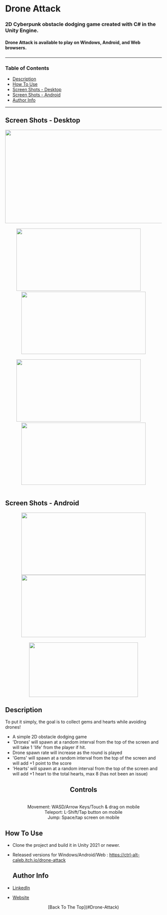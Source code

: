 # Drone Attack

<h3 align='left'>
  2D Cyberpunk obstacle dodging game created with C# in the Unity Engine.
  <br><h4 align='left'>Drone Attack is available to play on Windows, Android, and Web browsers.<h4>
<h3>
  
###
---
  ### Table of Contents

- [Description](#description)
- [How To Use](#how-to-use)
- [Screen Shots - Desktop](#screen-shots---desktop)
- [Screen Shots - Android](#screen-shots---android)
- [Author Info](#author-info)
  

---

 ## Screen Shots - Desktop



<div class='container'align='center'>
  <img src="https://github.com/ctrl-alt-caleb/DroneAttack/blob/master/DA_Desktop.gif" width="600" height="300"><br><br>
</div>
  
<div class='container' align='center'>
  <img src="https://github.com/ctrl-alt-caleb/DroneAttack/blob/master/DA_Desktop2.PNG" width="400" height="200">&nbsp;&nbsp;&nbsp;&nbsp;&nbsp;&nbsp;&nbsp;&nbsp;
  <img src="https://github.com/ctrl-alt-caleb/DroneAttack/blob/master/DA_Desktop1.PNG" width="400" height="200"><br><br>
  <img src="https://github.com/ctrl-alt-caleb/DroneAttack/blob/master/DA_Desktop3.PNG" width="400" height="200">&nbsp;&nbsp;&nbsp;&nbsp;&nbsp;&nbsp;&nbsp;&nbsp;
  <img src="https://github.com/ctrl-alt-caleb/DroneAttack/blob/master/DA_Desktop4.PNG" width="400" height="200"><br><br>
</div>


  
 <h2>
  Screen Shots - Android
 </h2>

<div class='container'align='center'>
  <img src="https://github.com/ctrl-alt-caleb/DroneAttack/blob/master/DAScreenshot1.png" width="400" height="200">
  <img src="https://github.com/ctrl-alt-caleb/DroneAttack/blob/master/DAScreenshot2.png" width="400" height="200">
</div>

<div class='container'align='center'>
  <br><img src="https://github.com/ctrl-alt-caleb/DroneAttack/blob/master/DroneAttackAndroid.gif" width="350" height="175"><br>
</div>
  

## Description
  
  To put it simply, the goal is to collect gems and hearts while avoiding drones!<br>
  
  - A simple 2D obstacle dodging game
  - 'Drones' will spawn at a random interval from the top of the screen and will take 1 'life' from the player if hit.
  - Drone spawn rate will increase as the round is played
  - 'Gems' will spawn at a random interval from the top of the screen and will add +1 point to the score
  - 'Hearts' will spawn at a random interval from the top of the screen and will add +1 heart to the total hearts, max 8 (has not been an issue)
  
  
  <div align='center'>
    <h2>Controls</h2><br>
    Movement: WASD/Arrow Keys/Touch & drag on mobile<br>
    Teleport: L-Shift/Tap button on mobile<br>
    Jump: Space/tap screen on mobile<br>
  </div>
  
  
## How To Use

- Clone the project and build it in Unity 2021 or newer.
- Released versions for Windows/Android/Web : https://ctrl-alt-caleb.itch.io/drone-attack


  ## Author Info

- [LinkedIn](https://linkedin.com/in/calebhebert)
- [Website](https://calebhebert.com)<br>

<p align='center'>
[Back To The Top](#Drone-Attack)
  </p>


